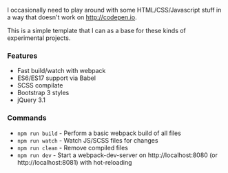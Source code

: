 I occasionally need to play around with some HTML/CSS/Javascript stuff in a way that doesn't work on http://codepen.io.

This is a simple template that I can as a base for these kinds of experimental projects.

### Features
* Fast build/watch with webpack
* ES6/ES17 support via Babel
* SCSS compilate
* Bootstrap 3 styles
* jQuery 3.1

### Commands

* `npm run build` - Perform a basic webpack build of all files
* `npm run watch` - Watch JS/SCSS files for changes
* `npm run clean` - Remove compiled files
* `npm run dev` - Start a webpack-dev-server on http://localhost:8080 (or http://localhost:8081) with hot-reloading
